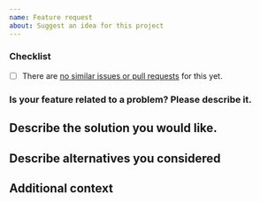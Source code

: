 ```yaml
---
name: Feature request
about: Suggest an idea for this project
---
```


### Checklist

<!-- Please make sure you check all these items before submitting your feature request. -->

- [ ] There are [no similar issues or pull requests](https://github.com/Midnighter/dependency-info/issues) for this yet.

### Is your feature related to a problem? Please describe it.

<!--
A clear and concise description of what you are trying to achieve.
"I want to be able to [...] but I can't because [...]".
-->

## Describe the solution you would like.

<!--
A clear and concise description of what you would want to happen.
For API changes, try to provide a code snippet of what you would like the new API to
look like.
-->

## Describe alternatives you considered

<!--
Please describe any alternative solutions or features you've considered to solve
your problem and why they wouldn't solve it.
-->

## Additional context

<!-- Provide any additional context, screenshots, tracebacks, etc. about the feature here. -->
